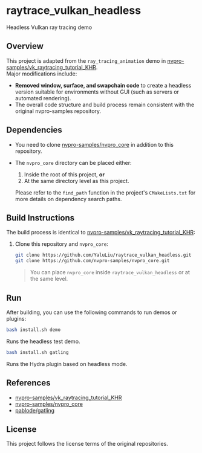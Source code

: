 # raytrace_vulkan_headless

Headless Vulkan ray tracing demo

## Overview

This project is adapted from the `ray_tracing_animation` demo in [nvpro-samples/vk_raytracing_tutorial_KHR](https://github.com/nvpro-samples/vk_raytracing_tutorial_KHR).  
Major modifications include:

- **Removed window, surface, and swapchain code** to create a headless version suitable for environments without GUI (such as servers or automated rendering).
- The overall code structure and build process remain consistent with the original nvpro-samples repository.

## Dependencies

- You need to clone [nvpro-samples/nvpro_core](https://github.com/nvpro-samples/nvpro_core) in addition to this repository.
- The `nvpro_core` directory can be placed either:

  1. Inside the root of this project, **or**
  2. At the same directory level as this project.

  Please refer to the `find_path` function in the project's `CMakeLists.txt` for more details on dependency search paths.

## Build Instructions

The build process is identical to [nvpro-samples/vk_raytracing_tutorial_KHR](https://github.com/nvpro-samples/vk_raytracing_tutorial_KHR):

1. Clone this repository and `nvpro_core`:

   ```bash
   git clone https://github.com/YaluLiu/raytrace_vulkan_headless.git
   git clone https://github.com/nvpro-samples/nvpro_core.git
   ```

   > You can place `nvpro_core` inside `raytrace_vulkan_headless` or at the same level.

## Run

After building, you can use the following commands to run demos or plugins:

```bash
bash install.sh demo
```

Runs the headless test demo.

```bash
bash install.sh gatling
```

Runs the Hydra plugin based on headless mode.

## References

- [nvpro-samples/vk_raytracing_tutorial_KHR](https://github.com/nvpro-samples/vk_raytracing_tutorial_KHR)
- [nvpro-samples/nvpro_core](https://github.com/nvpro-samples/nvpro_core)
- [pablode/gatling](https://github.com/pablode/gatling.git)

## License

This project follows the license terms of the original repositories.
